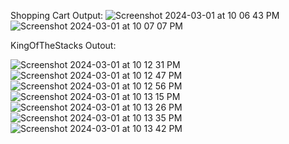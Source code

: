 Shopping Cart Output: 
![Screenshot 2024-03-01 at 10 06 43 PM](https://github.com/TheLegend274/DSA/assets/125936934/2f275839-d7c5-419a-9eb3-c35e4fe6d8b6)
![Screenshot 2024-03-01 at 10 07 07 PM](https://github.com/TheLegend274/DSA/assets/125936934/aed9ff59-8ed9-487c-b312-f0a77cb0e431)


KingOfTheStacks Outout:

![Screenshot 2024-03-01 at 10 12 31 PM](https://github.com/TheLegend274/DSA/assets/125936934/02f42cd2-5977-4726-b1cb-27a7d647450b)
![Screenshot 2024-03-01 at 10 12 47 PM](https://github.com/TheLegend274/DSA/assets/125936934/80ca65be-3066-4db8-bdd5-59323f6e67fd)
![Screenshot 2024-03-01 at 10 12 56 PM](https://github.com/TheLegend274/DSA/assets/125936934/6d743893-3c97-4882-8f3b-97e0330b80a2)
![Screenshot 2024-03-01 at 10 13 15 PM](https://github.com/TheLegend274/DSA/assets/125936934/238856f6-3377-43cb-a30a-9cd525f05e6c)
![Screenshot 2024-03-01 at 10 13 26 PM](https://github.com/TheLegend274/DSA/assets/125936934/e92a7790-2322-451d-b983-442bbbbff436)
![Screenshot 2024-03-01 at 10 13 35 PM](https://github.com/TheLegend274/DSA/assets/125936934/bfc6cf61-5ede-4adb-8d4d-368c31fff092)
![Screenshot 2024-03-01 at 10 13 42 PM](https://github.com/TheLegend274/DSA/assets/125936934/2177b5d5-c3db-42e0-acde-ced22b2e2957)
